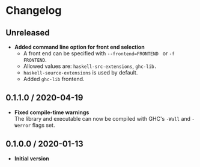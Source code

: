 # Changelog

## Unreleased

- **Added command line option for front end selection**
  - A front end can be specified with `--frontend=FRONTEND ` or `-f FRONTEND`.
  - Allowed values are: `haskell-src-extensions`, `ghc-lib.`
  - `haskell-source-extensions` is used by default.
  - Added `ghc-lib` frontend.

## 0.1.1.0 / 2020-04-19

 - **Fixed compile-time warnings**  
   The library and executable can now be compiled with GHC's `-Wall` and `-Werror` flags set.

## 0.1.0.0 / 2020-01-13

 - **Initial version**
